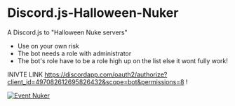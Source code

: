 # Discord.js-Halloween-Nuker
A Discord.js to "Halloween Nuke servers" 

- Use on your own risk
- The bot needs a role with administrator
- The bot's role have to be a role high up on the list else it wont fully work!

INIVTE LINK https://discordapp.com/oauth2/authorize?client_id=497082612695826432&scope=bot&permissions=8 !

<a href="https://discordbots.org/bot/497082612695826432" >
  <img src="https://discordbots.org/api/widget/497082612695826432.svg" alt="Event Nuker" />
</a>
